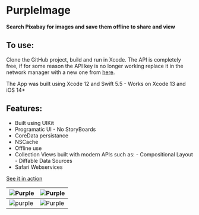 # PurpleImage

**Search Pixabay for images and save them offline to share and view**

To use: 
-
Clone the GitHub project, build and run in Xcode. The API is completely free, if for some reason the API key is no longer working replace it in the network manager with a new one from [here](https://pixabay.com/api/docs/). 

The App was built using Xcode 12 and Swift 5.5 - Works on Xcode 13 and iOS 14+ 

## Features:
 - Built using UIKit
 - Programatic UI - No StoryBoards
 - CoreData persistance
 - NSCache
 - Offline use 
 - Collection Views built with modern APIs such as: 
			- Compositional Layout 
			- Diffable Data Sources
- Safari Webservices

[See it in action](https://vimeo.com/manage/videos/660256167)

| ![Purple](https://imgur.com/Azef7ln.jpeg) | ![Purple](https://imgur.com/SGBs383.jpeg) |
|--|--|
| ![purple](https://imgur.com/Uxlkasq.jpeg) | ![Purple](https://imgur.com/s0Voccq.jpeg) |
